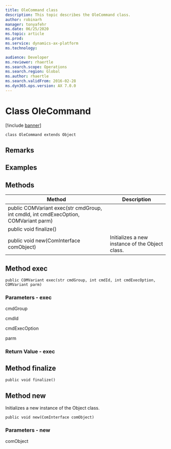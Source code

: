 ```yaml
---
title: OleCommand class
description: This topic describes the OleCommand class.
author: robinarh
manager: tonyafehr
ms.date: 06/25/2020
ms.topic: article
ms.prod: 
ms.service: dynamics-ax-platform
ms.technology: 

audience: Developer
ms.reviewer: rhaertle
ms.search.scope: Operations
ms.search.region: Global
ms.author: rhaertle
ms.search.validFrom: 2016-02-28
ms.dyn365.ops.version: AX 7.0.0
---
```


# Class OleCommand

[!include [banner](../includes/banner.md)]

```xpp
class OleCommand extends Object
```

## Remarks

## Examples

## Methods

| Method                                                                              | Description                                     |
|-------------------------------------------------------------------------------------|-------------------------------------------------|
| public COMVariant exec(str cmdGroup, int cmdId, int cmdExecOption, COMVariant parm) |                                                 |
| public void finalize()                                                              |                                                 |
| public void new(ComInterface comObject)                                             | Initializes a new instance of the Object class. |

## Method exec

```xpp
public COMVariant exec(str cmdGroup, int cmdId, int cmdExecOption, COMVariant parm)
```

### Parameters - exec

cmdGroup  

<!-- -->

cmdId  

<!-- -->

cmdExecOption  

<!-- -->

parm  

### Return Value - exec

## Method finalize

```xpp
public void finalize()
```

## Method new

Initializes a new instance of the Object class.

```xpp
public void new(ComInterface comObject)
```

### Parameters - new

comObject  

